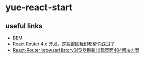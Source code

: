 # yue-react-start

## useful links
- [BEM](http://getbem.com/naming/)
- [React Router 4.x 开发，这些雷区我们都帮你踩过了](https://juejin.im/entry/5b50518bf265da0f6436c34a)
- [React-Router browserHistory浏览器刷新出现页面404解决方案](https://www.thinktxt.com/react/2017/02/26/react-router-browserHistory-refresh-404-solution.html)